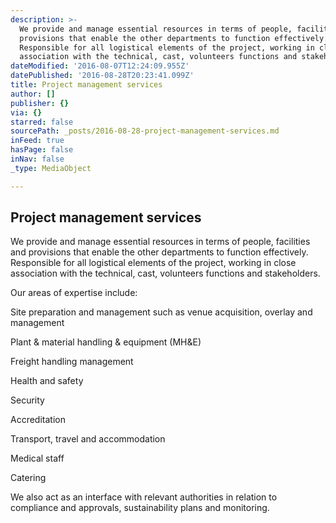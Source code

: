 ```yaml
---
description: >-
  We provide and manage essential resources in terms of people, facilities and
  provisions that enable the other departments to function effectively.
  Responsible for all logistical elements of the project, working in close
  association with the technical, cast, volunteers functions and stakeholders.
dateModified: '2016-08-07T12:24:09.955Z'
datePublished: '2016-08-28T20:23:41.099Z'
title: Project management services
author: []
publisher: {}
via: {}
starred: false
sourcePath: _posts/2016-08-28-project-management-services.md
inFeed: true
hasPage: false
inNav: false
_type: MediaObject

---
```

## Project management services

We provide and manage essential resources in terms of people, facilities and provisions that enable the other departments to function effectively. Responsible for all logistical elements of the project, working in close association with the technical, cast, volunteers functions and stakeholders.

Our areas of expertise include:

Site preparation and management such as venue acquisition, overlay and management

Plant & material handling & equipment (MH&E)

Freight handling management

Health and safety

Security

Accreditation

Transport, travel and accommodation

Medical staff

Catering

We also act as an interface with relevant authorities in relation to compliance and approvals, sustainability plans and monitoring.